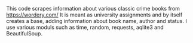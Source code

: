 This code scrapes information about various classic crime books from https://wordery.com/
It is meant as university assignments and by itself creates a base, adding information about book name, author and status.
I use various moduls such as time, random, requests, aqlite3 and BeautifulSoup.
